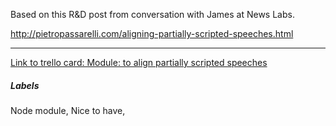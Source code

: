 Based on this R&D post from conversation with James at News Labs.

http://pietropassarelli.com/aligning-partially-scripted-speeches.html

---

[Link to trello card: Module: to align partially scripted speeches](https://trello.com/c/0OEhoZzW)

##### Labels

Node module, Nice to have, 